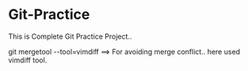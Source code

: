 # Git-Practice
This is Complete Git Practice Project..


git mergetool --tool=vimdiff   ==> For avoiding merge conflict.. here used vimdiff tool.
